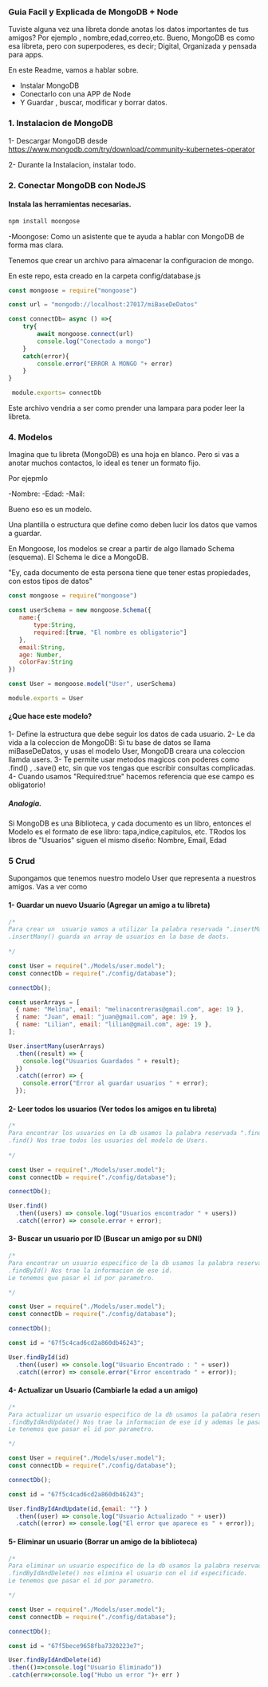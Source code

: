 ### Guia Facil y Explicada de MongoDB + Node

Tuviste alguna vez una libreta donde anotas los datos importantes de tus amigos?
Por ejemplo , nombre,edad,correo,etc. Bueno, MongoDB es como esa libreta, pero con superpoderes, es decir; Digital, Organizada y pensada para apps.

En este Readme, vamos a hablar sobre.

- Instalar MongoDB
- Conectarlo con una APP de Node
- Y Guardar , buscar, modificar y borrar datos.


### 1. Instalacion de MongoDB

1- Descargar MongoDB desde https://www.mongodb.com/try/download/community-kubernetes-operator

2- Durante la Instalacion, instalar todo.

### 2. Conectar MongoDB con NodeJS

#### Instala las herramientas necesarias.

```js
npm install moongose 
```

-Moongose: Como un asistente que te ayuda a hablar con MongoDB de forma mas clara.

Tenemos que crear un archivo para almacenar la configuracion de mongo.

En este repo, esta creado en la carpeta config/database.js

```js
const mongoose = require("mongoose")

const url = "mongodb://localhost:27017/miBaseDeDatos"

const connectDb= async () =>{
    try{
        await mongoose.connect(url)
        console.log("Conectado a mongo")
    }
    catch(error){
        console.error("ERROR A MONGO "+ error)
    }
}

 module.exports= connectDb
 ```

 Este archivo vendria a ser como prender una lampara para poder leer la libreta.

 ### 4. Modelos

 Imagina que tu libreta (MongoDB) es una hoja en blanco.
 Pero si vas a anotar muchos contactos, lo ideal es tener un formato fijo.

 Por ejepmlo

 -Nombre:
 -Edad:
 -Mail:

 Bueno eso es un modelo.

 Una plantilla o estructura que define como deben lucir los datos que vamos a guardar.

 En Mongoose, los modelos se crear a partir de algo llamado Schema (esquema). El Schema le dice a MongoDB.

 "Ey, cada documento de esta persona tiene que tener estas propiedades, con estos tipos de datos"

 ```js
 const mongoose = require("mongoose")

const userSchema = new mongoose.Schema({
    name:{
        type:String,
        required:[true, "El nombre es obligatorio"]
    },
    email:String,
    age: Number,
    colorFav:String
})

const User = mongoose.model("User", userSchema)

module.exports = User
```

#### ¿Que hace este modelo?

1- Define la estructura que debe seguir los datos de cada usuario.
2- Le da vida a la coleccion de MongoDB: Si tu base de datos se llama miBaseDeDatos, y usas el modelo User, MongoDB creara una coleccion llamda users.
3- Te permite usar metodos magicos con poderes como .find() , .save() etc,  sin que vos tengas que escribir consultas complicadas.
4- Cuando usamos "Required:true" hacemos referencia que ese campo es obligatorio!

##### Analogia.

Si MongoDB es una Biblioteca, 
y cada documento es un libro,
entonces el Modelo es el formato de ese libro: tapa,indice,capitulos, etc.
TRodos los libros de "Usuarios" siguen el mismo diseño: Nombre, Email, Edad

### 5 Crud

Supongamos que tenemos nuestro modelo User que representa a nuestros amigos.
Vas a ver como

#### 1- Guardar un nuevo Usuario (Agregar un amigo a tu libreta)

```js
/*
Para crear un  usuario vamos a utilizar la palabra reservada ".insertMany()".
.insertMany() guarda un array de usuarios en la base de daots.
 
*/

const User = require("./Models/user.model");
const connectDb = require("./config/database");

connectDb();

const userArrays = [
  { name: "Melina", email: "melinacontreras@gmail.com", age: 19 },
  { name: "Juan", email: "juan@gmail.com", age: 19 },
  { name: "Lilian", email: "lilian@gmail.com", age: 19 },
];

User.insertMany(userArrays)
  .then((result) => {
    console.log("Usuarios Guardados " + result);
  })
  .catch((error) => {
    console.error("Error al guardar usuarios " + error);
  });

```

#### 2- Leer todos los usuarios (Ver todos los amigos en tu libreta)

```js
/*
Para encontrar los usuarios en la db usamos la palabra reservada ".find()".
.find() Nos trae todos los usuarios del modelo de Users.
 
*/

const User = require("./Models/user.model");
const connectDb = require("./config/database");

connectDb();

User.find()
  .then((users) => console.log("Usuarios encontrador " + users))
  .catch((error) => console.error + error);
```

#### 3- Buscar un usuario por ID (Buscar un amigo por su DNI)

```js
/*
Para encontrar un usuario especifico de la db usamos la palabra reservada ".findById()".
.findById() Nos trae la informacion de ese id.
Le tenemos que pasar el id por parametro.

*/

const User = require("./Models/user.model");
const connectDb = require("./config/database");

connectDb();

const id = "67f5c4cad6cd2a860db46243";

User.findById(id)
  .then((user) => console.log("Usuario Encontrado : " + user))
  .catch((error) => console.error("Error encontrado " + error));
```

#### 4- Actualizar un Usuario (Cambiarle la edad a un amigo)

```js
/*
Para actualizar un usuario especifico de la db usamos la palabra reservada ".findByIdAndUpdate()".
.findByIdAndUpdate() Nos trae la informacion de ese id y ademas le pasamos por parametro los campos que queremos actualizar.
Le tenemos que pasar el id por parametro.

*/

const User = require("./Models/user.model");
const connectDb = require("./config/database");

connectDb();

const id = "67f5c4cad6cd2a860db46243";

User.findByIdAndUpdate(id,{email: ""} )
  .then((user) => console.log("Usuario Actualizado " + user))
  .catch((error) => console.log("El error que aparece es " + error));
```

#### 5- Eliminar un usuario (Borrar un amigo de la biblioteca)

```js
/*
Para eliminar un usuario especifico de la db usamos la palabra reservada ".findByIdAndDelete()".
.findByIdAndDelete() nos elimina el usuario con el id especificado.
Le tenemos que pasar el id por parametro.

*/

const User = require("./Models/user.model");
const connectDb = require("./config/database");

connectDb();

const id = "67f5bece9658fba7320223e7";

User.findByIdAndDelete(id)
.then(()=>console.log("Usuario Eliminado"))
.catch(err=>console.log("Hubo un error ")+ err )
```


